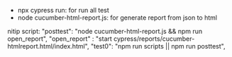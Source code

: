 - npx cypress run: for run all test 
- node cucumber-html-report.js: for generate report from json to html


nitip script: 
    "posttest": "node cucumber-html-report.js && npm run open_report",
    "open_report" : "start cypress/reports/cucumber-htmlreport.html/index.html",
    "test0": "npm run scripts || npm run posttest",